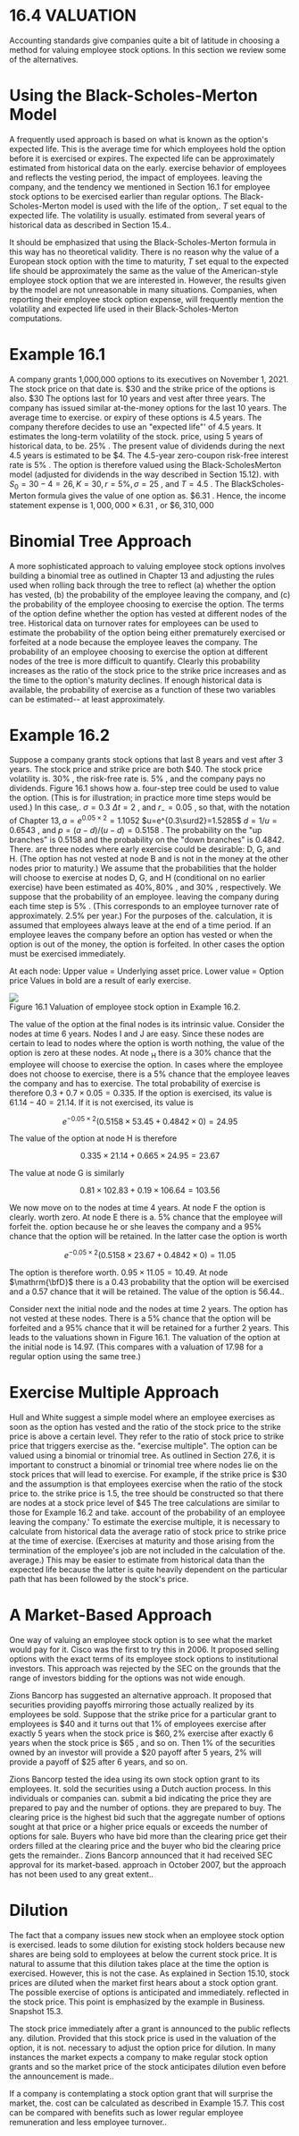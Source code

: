 # 16.4 VALUATION  

Accounting standards give companies quite a bit of latitude in choosing a method for valuing employee stock options. In this section we review some of the alternatives.  

# Using the Black-Scholes-Merton Model  

A frequently used approach is based on what is known as the option's expected life. This is the average time for which employees hold the option before it is exercised or expires. The expected life can be approximately estimated from historical data on the early. exercise behavior of employees and reflects the vesting period, the impact of employees. leaving the company, and the tendency we mentioned in Section 16.1 for employee stock options to be exercised earlier than regular options. The Black-Scholes-Merton model is used with the life of the option,. $T$ set equal to the expected life. The volatility is usually. estimated from several years of historical data as described in Section 15.4..  

It should be emphasized that using the Black-Scholes-Merton formula in this way has no theoretical validity. There is no reason why the value of a European stock option with the time to maturity, $T$ set equal to the expected life should be approximately the same as the value of the American-style employee stock option that we are interested in. However, the results given by the model are not unreasonable in many situations. Companies, when reporting their employee stock option expense, will frequently mention the volatility and expected life used in their Black-Scholes-Merton computations.  

# Example 16.1  

A company grants 1,000,000 options to its executives on November 1, 2021. The stock price on that date is. $\$30$ and the strike price of the options is also. $\$30$ The options last for 10 years and vest after three years. The company has issued similar at-the-money options for the last 10 years. The average time to exercise. or expiry of these options is 4.5 years. The company therefore decides to use an "expected life"' of 4.5 years. It estimates the long-term volatility of the stock. price, using 5 years of historical data, to be. $25\%$ . The present value of dividends during the next 4.5 years is estimated to be $\$4.$ The 4.5-year zero-coupon risk-free interest rate is $5\%$ . The option is therefore valued using the Black-ScholesMerton model (adjusted for dividends in the way described in Section 15.12). with $S_{0}=30-4=26,K=30,r=5\%,\sigma=25$ , and $T=4.5$ . The BlackScholes-Merton formula gives the value of one option as. $\$6.31$ . Hence, the income statement expense is $1,000,000\times6.31$ , or $\$6,310,000$  

# Binomial Tree Approach  

A more sophisticated approach to valuing employee stock options involves building a binomial tree as outlined in Chapter 13 and adjusting the rules used when rolling back through the tree to reflect (a) whether the option has vested, (b) the probability of the employee leaving the company, and (c) the probability of the employee choosing to exercise the option. The terms of the option define whether the option has vested at different nodes of the tree. Historical data on turnover rates for employees can be used to estimate the probability of the option being either prematurely exercised or forfeited at a node because the employee leaves the company. The probability of an employee choosing to exercise the option at different nodes of the tree is more difficult to quantify. Clearly this probability increases as the ratio of the stock price to the strike price increases and as the time to the option's maturity declines. If enough historical data is available, the probability of exercise as a function of these two variables can be estimated-- at least approximately.  

# Example 16.2  

Suppose a company grants stock options that last 8 years and vest after 3 years. The stock price and strike price are both $\$40.$ The stock price volatility is. $30\%$ , the risk-free rate is. $5\%$ , and the company pays no dividends. Figure 16.1 shows how a. four-step tree could be used to value the option. (This is for illustration; in practice more time steps would be used.) In this case,. $\sigma=0.3$ $\Delta t=2$ , and $r_{-}=0.05$ , so that, with the notation of Chapter $13,a=e^{0.05\times2}=1.1052$ $u=e^{0.3\surd2}=1.5285$ $d=1/u=0.6543$ , and $p=(a-d)/(u-d)=0.5158$ . The probability on the "up branches" is 0.5158 and the probability on the "down branches" is 0.4842. There. are three nodes where early exercise could be desirable: D, G, and H. (The option has not vested at node B and is not in the money at the other nodes prior to maturity.) We assume that the probabilities that the holder will choose to exercise at nodes D, G, and H (conditional on no earlier exercise) have been estimated as $40\%,80\%$ , and $30\%$ , respectively. We suppose that the probability of an employee. leaving the company during each time step is $5\%$ . (This corresponds to an employee turnover rate of approximately. $2.5\%$ per year.) For the purposes of the. calculation, it is assumed that employees always leave at the end of a time period. If an employee leaves the company before an option has vested or when the option is out of the money, the option is forfeited. In other cases the option must be exercised immediately.  

At each node: Upper value $=$ Underlying asset price. Lower value $=$ Option price Values in bold are a result of early exercise.  

![](images/e6a8a1feb194e72d05ca58d3aa727a62c4e78403753b98010c5ca0518670b33e.jpg)  
Figure 16.1 Valuation of employee stock option in Example 16.2.  

The value of the option at the final nodes is its intrinsic value. Consider the nodes at time 6 years. Nodes I and J are easy. Since these nodes are certain to lead to nodes where the option is worth nothing, the value of the option is zero at these nodes. At node $_\mathrm{H}$ there is a $30\%$ chance that the employee will choose to exercise the option. In cases where the employee does not choose to exercise, there is a $5\%$ chance that the employee leaves the company and has to exercise. The total probability of exercise is therefore $0.3+0.7\times0.05=0.335.$ If the option is exercised, its value is $61.14-40=21.14.$ If it is not exercised, its value is  

$$
e^{-0.05\times2}(0.5158\times53.45+0.4842\times0)=24.95
$$  

The value of the option at node $\mathrm{H}$ is therefore  

$$
0.335\times21.14+0.665\times24.95=23.67
$$  

The value at node $\mathrm{G}$ is similarly  

$$
0.81\times102.83+0.19\times106.64=103.56
$$  

We now move on to the nodes at time 4 years. At node $\mathrm{F}$ the option is clearly. worth zero. At node E there is a. $5\%$ chance that the employee will forfeit the. option because he or she leaves the company and a $95\%$ chance that the option will be retained. In the latter case the option is worth  

$$
e^{-0.05\times2}(0.5158\times23.67+0.4842\times0)=11.05
$$  

The option is therefore worth. $0.95\times11.05=10.49.$ At node $\mathrm{\bfD}$ there is a 0.43 probability that the option will be exercised and a 0.57 chance that it will be retained. The value of the option is 56.44..  

Consider next the initial node and the nodes at time 2 years. The option has not vested at these nodes. There is a $5\%$ chance that the option will be forfeited and a $95\%$ chance that it will be retained for a further 2 years. This leads to the valuations shown in Figure 16.1. The valuation of the option at the initial node is 14.97. (This compares with a valuation of 17.98 for a regular option using the same tree.)  

# Exercise Multiple Approach  

Hull and White suggest a simple model where an employee exercises as soon as the option has vested and the ratio of the stock price to the strike price is above a certain level. They refer to the ratio of stock price to strike price that triggers exercise as the. "exercise multiple". The option can be valued using a binomial or trinomial tree. As outlined in Section 27.6, it is important to construct a binomial or trinomial tree where nodes lie on the stock prices that will lead to exercise. For example, if the strike price is $\$30$ and the assumption is that employees exercise when the ratio of the stock price to. the strike price is 1.5, the tree should be constructed so that there are nodes at a stock price level of $\$45$ The tree calculations are similar to those for Example 16.2 and take. account of the probability of an employee leaving the company.' To estimate the exercise multiple, it is necessary to calculate from historical data the average ratio of stock price to strike price at the time of exercise. (Exercises at maturity and those arising from the termination of the employee's job are not included in the calculation of the. average.) This may be easier to estimate from historical data than the expected life because the latter is quite heavily dependent on the particular path that has been followed by the stock's price.  

# A Market-Based Approach  

One way of valuing an employee stock option is to see what the market would pay for it. Cisco was the first to try this in 2006. It proposed selling options with the exact terms of its employee stock options to institutional investors. This approach was rejected by the SEC on the grounds that the range of investors bidding for the options was not wide enough.  

Zions Bancorp has suggested an alternative approach. It proposed that securities providing payoffs mirroring those actually realized by its employees be sold. Suppose that the strike price for a particular grant to employees is $\$40$ and it turns out that $1\%$ of employees exercise after exactly 5 years when the stock price is $\$60,2\%$ exercise after exactly 6 years when the stock price is $\$65$ , and so on. Then $1\%$ of the securities owned by an investor will provide a $\$20$ payoff after 5 years, $2\%$ will provide a payoff of $\$25$ after 6 years, and so on.  

Zions Bancorp tested the idea using its own stock option grant to its employees. It. sold the securities using a Dutch auction process. In this individuals or companies can. submit a bid indicating the price they are prepared to pay and the number of options. they are prepared to buy. The clearing price is the highest bid such that the aggregate number of options sought at that price or a higher price equals or exceeds the number of options for sale. Buyers who have bid more than the clearing price get their orders filled at the clearing price and the buyer who bid the clearing price gets the remainder.. Zions Bancorp announced that it had received SEC approval for its market-based. approach in October 2007, but the approach has not been used to any great extent..  

# Dilution  

The fact that a company issues new stock when an employee stock option is exercised. leads to some dilution for existing stock holders because new shares are being sold to employees at below the current stock price. It is natural to assume that this dilution takes place at the time the option is exercised. However, this is not the case. As explained in Section 15.10, stock prices are diluted when the market first hears about a stock option grant. The possible exercise of options is anticipated and immediately. reflected in the stock price. This point is emphasized by the example in Business. Snapshot 15.3.  

The stock price immediately after a grant is announced to the public reflects any. dilution. Provided that this stock price is used in the valuation of the option, it is not. necessary to adjust the option price for dilution. In many instances the market expects a company to make regular stock option grants and so the market price of the stock anticipates dilution even before the announcement is made..  

If a company is contemplating a stock option grant that will surprise the market, the. cost can be calculated as described in Example 15.7. This cost can be compared with benefits such as lower regular employee remuneration and less employee turnover..  

